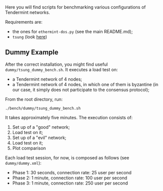 Here you will find scripts for benchmarking various configurations of Tendermint networks.

Requirements are:
- the ones for `ethermint-dos.py` (see the main README.md);
- `tsung` (look [here](../docs/report.md#how-to))

## Dummy Example

After the correct installation, you might find useful `dummy/tsung_dummy_bench.sh`.
It executes a load test on:
- a Tendermint network of 4 nodes;
- a Tendermint network of 4 nodes, in which one of them is byzantine (in our case, it simply does not participate to the consensus protocol);

From the root directory, run:

    ./bench/dummy/tsung_dummy_bench.sh
    
It takes approximately five minutes. The execution consists of:
1. Set up of a "good" network;
2. Load test on it;
3. Set up of a "evil" network;
4. Load test on it;
5. Plot comparison

Each load test session, for now, is composed as follows (see `dummy/dummy.xml`):
- Phase 1: 30 seconds, connection rate: 25 user per second
- Phase 2:  1 minute,  connection rate: 100 user per second
- Phase 3:  1 minute,  connection rate: 250 user per second
